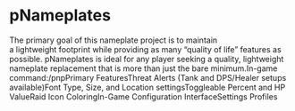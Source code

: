 # pNameplates

The primary goal of this nameplate project is to maintain a lightweight footprint while providing as many “quality of life” features as possible. pNameplates is ideal for any player seeking a quality, lightweight nameplate replacement that is more than just the bare minimum.In-game command:/pnpPrimary FeaturesThreat Alerts (Tank and DPS/Healer setups available)Font Type, Size, and Location settingsToggleable Percent and HP ValueRaid Icon ColoringIn-Game Configuration InterfaceSettings Profiles
